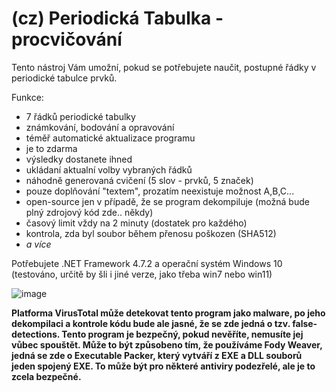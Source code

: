 # (cz) Periodická Tabulka - procvičování
Tento nástroj Vám umožní, pokud se potřebujete naučit, postupné řádky v periodické tabulce prvků.

Funkce:
 - 7 řádků periodické tabulky
 - známkování, bodování a opravování
 - téměř automatické aktualizace programu
 - je to zdarma
 - výsledky dostanete ihned
 - ukládaní aktualní volby vybraných řádků
 - náhodně generovaná cvičení (5 slov - prvků, 5 značek)
 - pouze doplňování "textem", prozatím neexistuje možnost A,B,C...
 - open-source jen v případě, že se program dekompiluje (možná bude plný zdrojový kód zde.. někdy)
 - časový limit vždy na 2 minuty (dostatek pro každého)
 - kontrola, zda byl soubor během přenosu poškozen (SHA512)
 - *a více*
 
 Potřebujete .NET Framework 4.7.2 a operační systém Windows 10 (testováno, určitě by šli i jiné verze, jako třeba win7 nebo win11)
 
![image](https://user-images.githubusercontent.com/88717056/208243762-3e72bb89-8d44-40d6-9a1c-8084609da440.png)

**Platforma VirusTotal může detekovat tento program jako malware, po jeho dekompilaci a kontrole kódu bude ale jasné, že se zde jedná o tzv. false-detections. Tento program je bezpečný, pokud nevěříte, nemusíte jej vůbec spouštět. Může to být způsobeno tím, že používáme Fody Weaver, jedná se zde o Executable Packer, který vytváří z EXE a DLL souborů jeden spojený EXE. To může být pro některé antiviry podezřelé, ale je to zcela bezpečné.**
